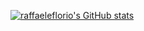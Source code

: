 [![raffaeleflorio's GitHub stats](https://github-readme-stats.vercel.app/api?username=raffaeleflorio&count_private=true&show_icons=true)](https://github.com/raffaeleflorio)
